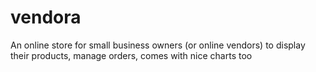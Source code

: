 # vendora
An online store for small business owners (or online vendors) to display their products, manage orders, comes with nice charts too 
